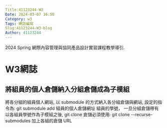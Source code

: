 ```yaml
---
Title:41123244-W3
Date: 2024-03-07 16:50
Category: w3
Tags: 網誌編寫
Slug:41123244-W3-blog
Author: 41123244
---
```


2024 Spring 網際內容管理與協同產品設計實習課程教學導引.

<!-- PELICAN_END_SUMMARY -->
# W3網誌
## 將組員的個人倉儲納入分組倉儲成為子模組
將各分組的組員個人網站, 以 submodule 的方式納入各分組倉儲與網站, 設定的指令為:
git submodule add 組員的個人倉儲網址 組員的學號，
一旦分組倉儲帶有以各組員學號作為子模組之後, git clone 倉儲必須使用:
git clone --recurse-submodules 加上各組的倉儲 URL
